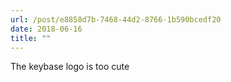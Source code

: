 ```yaml
---
url: /post/e8858d7b-7468-44d2-8766-1b590bcedf20
date: 2018-06-16
title: ""
---
```


The keybase logo is too cute 
